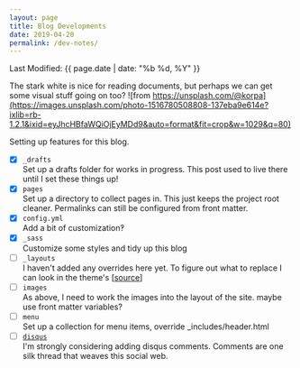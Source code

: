 ```yaml
---
layout: page
title: Blog Developments
date: 2019-04-20
permalink: /dev-notes/
---
```

Last Modified: {{ page.date | date: "%b %d, %Y" }}

The stark white is nice for reading documents, but perhaps we can get some visual stuff going on too?
![from https://unsplash.com/@korpa](https://images.unsplash.com/photo-1516780508808-137eba9e614e?ixlib=rb-1.2.1&ixid=eyJhcHBfaWQiOjEyMDd9&auto=format&fit=crop&w=1029&q=80)

Setting up features for this blog.

- [x] `_drafts`  
Set up a drafts folder for works in progress. This post used to live there until I set these things up!
- [x] `pages`  
Set up a directory to collect pages in. This just keeps the project root cleaner. Permalinks can still be configured from front matter.
- [x] `config.yml`  
Add a bit of customization&#8253;
- [x] `_sass`  
Customize some styles and tidy up this blog
- [ ] `_layouts`  
I haven't added any overrides here yet. To figure out what to replace I can look in the theme's [[source](https://github.com/jekyll/minima/)] 
- [ ] `images`  
As above, I need to work the images into the layout of the site. maybe use front matter variables?
- [ ] `menu`  
Set up a collection for menu items, override _includes/header.html  
- [ ] [`disqus`](https://disqus.com/admin/install/platforms/jekyll/)  
I'm strongly considering adding disqus comments. Comments are one silk thread that weaves this social web.

